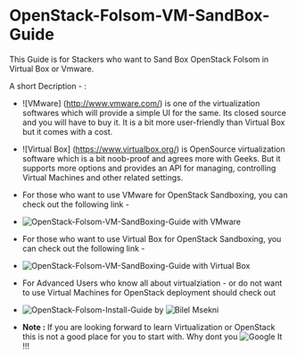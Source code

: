 OpenStack-Folsom-VM-SandBox-Guide
=================================

 This Guide is for Stackers who want to Sand Box OpenStack Folsom in Virtual Box or Vmware.
 
 A short Decription - :
 
 * ![VMware] (http://www.vmware.com/) is one of the virtualization softwares which will provide a simple UI for the same. Its closed source and you will have to buy it. It is a bit more user-friendly than Virtual Box but it comes with a cost. 
 
 * ![Virtual Box] (https://www.virtualbox.org/) is OpenSource virtualization software which is a bit noob-proof and agrees more with Geeks. But it supports more options and provides an API for managing, controlling Virtual Machines and other related settings.
  
 
 * For those who want to use VMware for OpenStack Sandboxing, you can check out the following link -
  
 * ![OpenStack-Folsom-VM-SandBoxing-Guide with VMware](https://github.com/dguitarbite/OpenStack-Folsom-VM-SandBox-Guide/tree/VMware)
  
 * For those who want to use Virtual Box for OpenStack Sandboxing, you can check out the following link -
  
 * ![OpenStack-Folsom-VM-SandBoxing-Guide with Virtual Box](https://github.com/dguitarbite/OpenStack-Folsom-VM-SandBox-Guide/tree/VirtualBox)
  
 * For Advanced Users who know all about virtualziation - or do not want to use Virtual Machines for OpenStack deployment should check out 
 * ![OpenStack-Folsom-Install-Guide](https://github.com/mseknibilel/OpenStack-Folsom-Install-guide/blob/master/OpenStack_Folsom_Install_Guide_WebVersion.rst) by ![Bilel Msekni](https://github.com/mseknibilel)
  
 * **Note :** If you are looking forward to learn Virtualization or OpenStack this is not a good place for you to start with. Why dont you ![Google It](https://www.google.com) !!!
 
